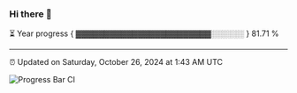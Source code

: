 ### Hi there 👋

⏳ Year progress { ▓▓▓▓▓▓▓▓▓▓▓▓▓▓▓▓▓▓▓▓▓▓▓▓░░░░░░ } 81.71 %

---

⏰ Updated on Saturday, October 26, 2024 at 1:43 AM UTC

![Progress Bar CI](https://github.com/arthurbuhl/arthurbuhl/workflows/Progress%20Bar%20CI/badge.svg)

